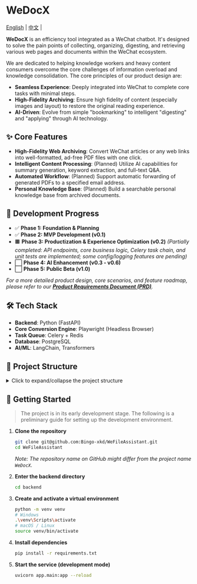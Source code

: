 # WeDocX

[English](./README.en.md) | [中文](./README.md) | 

**WeDocX** is an efficiency tool integrated as a WeChat chatbot. It's designed to solve the pain points of collecting, organizing, digesting, and retrieving various web pages and documents within the WeChat ecosystem.

We are dedicated to helping knowledge workers and heavy content consumers overcome the core challenges of information overload and knowledge consolidation. The core principles of our product design are:

-   **Seamless Experience**: Deeply integrated into WeChat to complete core tasks with minimal steps.
-   **High-Fidelity Archiving**: Ensure high fidelity of content (especially images and layout) to restore the original reading experience.
-   **AI-Driven**: Evolve from simple "bookmarking" to intelligent "digesting" and "applying" through AI technology.

## ✨ Core Features

-   **High-Fidelity Web Archiving**: Convert WeChat articles or any web links into well-formatted, ad-free PDF files with one click.
-   **Intelligent Content Processing**: (Planned) Utilize AI capabilities for summary generation, keyword extraction, and full-text Q&A.
-   **Automated Workflow**: (Planned) Support automatic forwarding of generated PDFs to a specified email address.
-   **Personal Knowledge Base**: (Planned) Build a searchable personal knowledge base from archived documents.

## 🚧 Development Progress

-   ✅ **Phase 1: Foundation & Planning**
-   ✅ **Phase 2: MVP Development (v0.1)**
-   🟧 **Phase 3: Productization & Experience Optimization (v0.2)** *(Partially completed: API endpoints, core business logic, Celery task chain, and unit tests are implemented; some config/logging features are pending)*
-   ⬜ **Phase 4: AI Enhancement (v0.3 - v0.6)**
-   ⬜ **Phase 5: Public Beta (v1.0)**

*For a more detailed product design, core scenarios, and feature roadmap, please refer to our **[Product Requirements Document (PRD)](./produce_degsin/WeDocX_degsin.md)**.*

## 🛠️ Tech Stack

-   **Backend**: Python (FastAPI)
-   **Core Conversion Engine**: Playwright (Headless Browser)
-   **Task Queue**: Celery + Redis
-   **Database**: PostgreSQL
-   **AI/ML**: LangChain, Transformers

## 📂 Project Structure

<details>
<summary>Click to expand/collapse the project structure</summary>

```
.
├─ 📁 backend/
│  ├─ 📁 app/
│  │  ├─ 📄 __init__.py
│  │  ├─ 📁 api/
│  │  │  └─ 📄 __init__.py
│  │  ├─ 📁 core/
│  │  │  └─ 📄 __init__.py
│  │  ├─ 📁 services/
│  │  │  └─ 📄 __init__.py
│  │  └─ 📁 workers/
│  │     └─ 📄 __init__.py
│  ├─ 📁 tests/
│  │  └─ 📄 __init__.py
│  ├─ 📄 .gitignore
│  ├─ 📄 main.py
│  └─ 📄 requirements.txt
├─ 📁 produce_degsin/
│  ├─ 📄 DEVELOPMENT_WORKFLOW.md
│  └─ 📄 WeDocX_degsin.md
└─ 📄 README.md
```

</details>

## 🚀 Getting Started

> The project is in its early development stage. The following is a preliminary guide for setting up the development environment.

1.  **Clone the repository**
    ```bash
    git clone git@github.com:Bingo-xkd/WeFileAssistant.git
    cd WeFileAssistant
    ```
    *Note: The repository name on GitHub might differ from the project name `WeDocX`.*

2.  **Enter the backend directory**
    ```bash
    cd backend
    ```

3.  **Create and activate a virtual environment**
    ```bash
    python -m venv venv
    # Windows
    .\venv\Scripts\activate
    # macOS / Linux
    source venv/bin/activate
    ```

4.  **Install dependencies**
    ```bash
    pip install -r requirements.txt
    ```

5.  **Start the service (development mode)**
    ```bash
    uvicorn app.main:app --reload
    ``` 